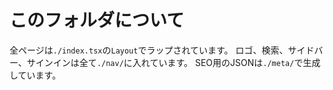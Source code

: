 # このフォルダについて

全ページは`./index.tsx`の`Layout`でラップされています。
ロゴ、検索、サイドバー、サインインは全て`./nav/`に入れています。
SEO用のJSONは`./meta/`で生成しています。
